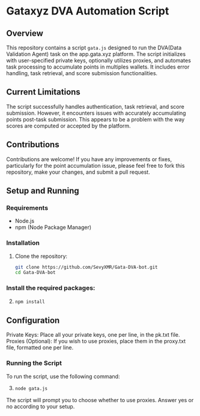 # Gataxyz DVA Automation Script

## Overview
This repository contains a script `gata.js` designed to run the DVA(Data Validation Agent) task on the app.gata.xyz platform. The script initializes with user-specified private keys, optionally utilizes proxies, and automates task processing to accumulate points in multiples wallets. 
It includes error handling, task retrieval, and score submission functionalities.

## Current Limitations
The script successfully handles authentication, task retrieval, and score submission. However, it encounters issues with accurately accumulating points post-task submission. This appears to be a problem with the way scores are computed or accepted by the platform.

## Contributions
Contributions are welcome! If you have any improvements or fixes, particularly for the point accumulation issue, please feel free to fork this repository, make your changes, and submit a pull request.

## Setup and Running

### Requirements
- Node.js
- npm (Node Package Manager)

### Installation
1. Clone the repository:
   ```bash
   git clone https://github.com/SevyXMR/Gata-DVA-bot.git
   cd Gata-DVA-bot

### Install the required packages:

2. ```bash
   npm install

## Configuration
Private Keys: Place all your private keys, one per line, in the pk.txt file.
Proxies (Optional): If you wish to use proxies, place them in the proxy.txt file, formatted one per line.

### Running the Script
To run the script, use the following command:

3. ```bash
   node gata.js

The script will prompt you to choose whether to use proxies. Answer yes or no according to your setup.
